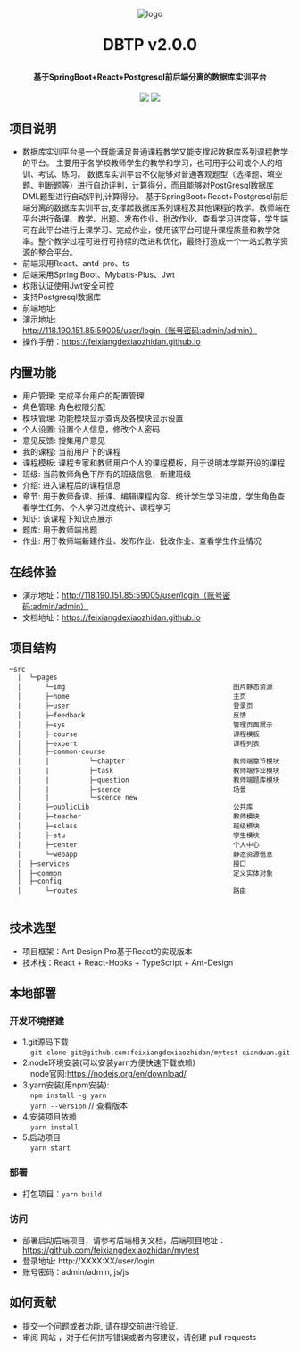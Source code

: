 <p align="center">
	<img alt="logo" src="https://oscimg.oschina.net/oscnet/up-dd77653d7c9f197dd9d93684f3c8dcfbab6.png">
</p>
<h1 align="center" style="margin: 30px 0 30px; font-weight: bold;">DBTP v2.0.0</h1>
<h4 align="center">基于SpringBoot+React+Postgresql前后端分离的数据库实训平台</h4>
<p align="center">
	<a href="https://gitee.com/feixiangdexiaozhidan/mytest"><img src="https://img.shields.io/badge/dbtp-v2.0-brightgreen.svg"></a>
	<a href="https://gitee.com/feixiangdexiaozhidan/mytest/blob/master/LICENSE"><img src="https://img.shields.io/github/license/mashape/apistatus.svg"></a>



</p>


## 项目说明

* 数据库实训平台是一个既能满足普通课程教学又能支撑起数据库系列课程教学的平台。
  主要用于各学校教师学生的教学和学习，也可用于公司或个人的培训、考试、练习。
  数据库实训平台不仅能够对普通客观题型（选择题、填空题、判断题等）进行自动评判，计算得分，而且能够对PostGresql数据库DML题型进行自动评判,计算得分。
  基于SpringBoot+React+Postgresql前后端分离的数据库实训平台,支撑起数据库系列课程及其他课程的教学。教师端在平台进行备课、教学、出题、发布作业、批改作业、查看学习进度等，学生端可在此平台进行上课学习、完成作业，使用该平台可提升课程质量和教学效率。整个教学过程可进行可持续的改进和优化，最终打造成一个一站式教学资源的整合平台。
* 前端采用React、antd-pro、ts
* 后端采用Spring Boot、Mybatis-Plus、Jwt
* 权限认证使用Jwt安全可控
* 支持Postgresql数据库
* 前端地址:
* 演示地址: http://118.190.151.85:59005/user/login（账号密码:admin/admin）
* 操作手册：https://feixiangdexiaozhidan.github.io

## 内置功能

* 用户管理: 完成平台用户的配置管理
* 角色管理: 角色权限分配
* 模块管理: 功能模块显示查询及各模块显示设置
* 个人设置: 设置个人信息，修改个人密码
* 意见反馈: 搜集用户意见
* 我的课程: 当前用户下的课程
* 课程模板: 课程专家和教师用户个人的课程模板，用于说明本学期开设的课程
* 班级: 当前教师角色下所有的班级信息，新建班级
* 介绍: 进入课程后的课程信息
* 章节: 用于教师备课、授课、编辑课程内容、统计学生学习进度，学生角色查看学生任务、个人学习进度统计、课程学习
* 知识: 该课程下知识点展示
* 题库: 用于教师端出题
* 作业: 用于教师端新建作业、发布作业、批改作业、查看学生作业情况
## 在线体验

* 演示地址：http://118.190.151.85:59005/user/login（账号密码:admin/admin）
* 文档地址：https://feixiangdexiaozhidan.github.io

## 项目结构

```
─src
  │  └─pages
  │      └─img							                图片静态资源
  │      ├─home											主页
  |		 ├─user											登录页
  │      ├─feedback                                  	反馈
  │      ├─sys                                  		管理页面展示
  │      ├─course                                  		课程模板
  │      ├─expert                                  		课程列表
  │      ├─common-course                                 
  │      │          └─chapter							教师端章节模块
  │      |          ├─task                              教师端作业模块
  │      |          ├─question                          教师端题库模块
  │      |          ├─scence                          	场景
  │      |          └─scence_new    
  │      ├─publicLib                                    公共库
  │      ├─teacher                                    	教师模块
  │      ├─sclass                                    	班级模块 
  │      ├─stu                                    		学生模块
  │      ├─center                                    	个人中心
  │      └─webapp                                       静态资源信息
  │  ├─services											接口
  │  ├─common										    定义实体对象
  │  ├─config				
  │      └─routes							            路由
  
```
## 技术选型
- 项目框架：Ant Design Pro基于React的实现版本
- 技术栈：React + React-Hooks + TypeScript + Ant-Design
## 本地部署
### 开发环境搭建
* 1.git源码下载
 <br />&emsp;`git clone git@github.com:feixiangdexiaozhidan/mytest-qianduan.git`
* 2.node环境安装(可以安装yarn方便快速下载依赖)
 <br />&emsp;node官网:https://nodejs.org/en/download/
* 3.yarn安装(用npm安装): 
 <br />&emsp;`npm install -g yarn` 
 <br />&emsp;`yarn --version`      // 查看版本 
* 4.安装项目依赖
 <br />&emsp;`yarn install`
* 5.启动项目
 <br />&emsp;`yarn start`

### 部署
* 打包项目：`yarn build`
### 访问
* 部署启动后端项目，请参考后端相关文档，后端项目地址：https://github.com/feixiangdexiaozhidan/mytest
* 登录地址: http://XXXX:XX/user/login
* 账号密码：admin/admin, js/js
## 如何贡献

* 提交一个问题或者功能, 请在提交前进行验证.
* 审阅 网站 ，对于任何拼写错误或者内容建议，请创建 pull requests
